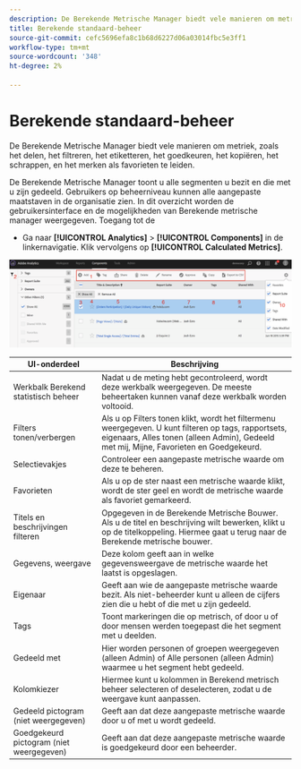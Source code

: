 ```yaml
---
description: De Berekende Metrische Manager biedt vele manieren om metriek, zoals het delen, het filtreren, het etiketteren, het goedkeuren, het kopiëren, het schrappen, en het merken als favorieten te leiden.
title: Berekende standaard-beheer
source-git-commit: cefc5696efa8c1b68d6227d06a03014fbc5e3ff1
workflow-type: tm+mt
source-wordcount: '348'
ht-degree: 2%

---
```


# Berekende standaard-beheer

De Berekende Metrische Manager biedt vele manieren om metriek, zoals het delen, het filtreren, het etiketteren, het goedkeuren, het kopiëren, het schrappen, en het merken als favorieten te leiden.

De Berekende Metrische Manager toont u alle segmenten u bezit en die met u zijn gedeeld. Gebruikers op beheerniveau kunnen alle aangepaste maatstaven in de organisatie zien. In dit overzicht worden de gebruikersinterface en de mogelijkheden van Berekende metrische manager weergegeven. Toegang tot de

* Ga naar **[!UICONTROL Analytics]** > **[!UICONTROL Components]** in de linkernavigatie. Klik vervolgens op **[!UICONTROL Calculated Metrics]**.

![](assets/calcmet_mgr_ui.png)

| UI-onderdeel | Beschrijving |
| --- | --- |
| Werkbalk Berekend statistisch beheer | Nadat u de meting hebt gecontroleerd, wordt deze werkbalk weergegeven. De meeste beheertaken kunnen vanaf deze werkbalk worden voltooid. |
| Filters tonen/verbergen | Als u op Filters tonen klikt, wordt het filtermenu weergegeven. U kunt filteren op tags, rapportsets, eigenaars, Alles tonen (alleen Admin), Gedeeld met mij, Mijne, Favorieten en Goedgekeurd. |
| Selectievakjes | Controleer een aangepaste metrische waarde om deze te beheren. |
| Favorieten | Als u op de ster naast een metrische waarde klikt, wordt de ster geel en wordt de metrische waarde als favoriet gemarkeerd. |
| Titels en beschrijvingen filteren | Opgegeven in de Berekende Metrische Bouwer. Als u de titel en beschrijving wilt bewerken, klikt u op de titelkoppeling. Hiermee gaat u terug naar de Berekende metrische bouwer. |
| Gegevens, weergave | Deze kolom geeft aan in welke gegevensweergave de metrische waarde het laatst is opgeslagen. |
| Eigenaar | Geeft aan wie de aangepaste metrische waarde bezit. Als niet-beheerder kunt u alleen de cijfers zien die u hebt of die met u zijn gedeeld. |
| Tags | Toont markeringen die op metrisch, of door u of door mensen werden toegepast die het segment met u deelden. |
| Gedeeld met | Hier worden personen of groepen weergegeven (alleen Admin) of Alle personen (alleen Admin) waarmee u het segment hebt gedeeld. |
| Kolomkiezer | Hiermee kunt u kolommen in Berekend metrisch beheer selecteren of deselecteren, zodat u de weergave kunt aanpassen. |
| Gedeeld pictogram (niet weergegeven) | Geeft aan dat deze aangepaste metrische waarde door u of met u wordt gedeeld. |
| Goedgekeurd pictogram (niet weergegeven) | Geeft aan dat deze aangepaste metrische waarde is goedgekeurd door een beheerder. |

